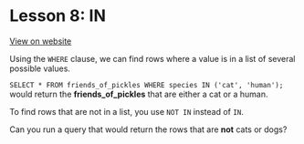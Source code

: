 # Lesson 8: IN

[View on website](https://www.sql-easy.com/in)

Using the `WHERE` clause, we can find rows where a value is in a list of several possible values.

`SELECT * FROM friends_of_pickles WHERE species IN ('cat', 'human');` would return the **friends_of_pickles** that are either a cat or a human.

To find rows that are not in a list, you use `NOT IN` instead of `IN`.

Can you run a query that would return the rows that are **not** cats or dogs?